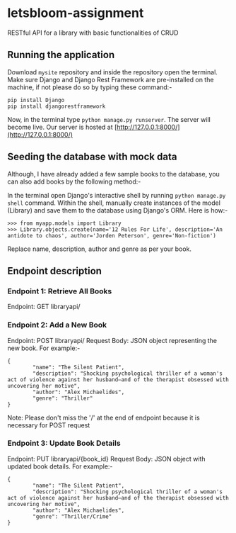 # letsbloom-assignment
RESTful API for a library with basic functionalities of CRUD

## Running the application
Download `mysite` repository and inside the repository open the terminal. Make sure Django and Django Rest Framework are pre-installed on the machine, if not 
please do so by typing these command:-
```
pip install Django
pip install djangorestframework
```
Now, in the terminal type `python manage.py runserver`.
The server will become live. Our server is hosted at [http://127.0.0.1:8000/](http://127.0.0.1:8000/)

## Seeding the database with mock data
Although, I have already added a few sample books to the database, you can also add books by the following method:-

In the terminal open Django's interactive shell by running `python manage.py shell` command. Within the shell, manually create instances of the model (Library) and save them to the database using Django's ORM. Here is how:-
```
>>> from myapp.models import Library
>>> Library.objects.create(name='12 Rules For Life', description='An antidote to chaos', author='Jorden Peterson', genre='Non-fiction')
```
Replace name, description, author and genre as per your book.

## Endpoint description
### Endpoint 1: Retrieve All Books
Endpoint: GET libraryapi/

### Endpoint 2: Add a New Book
Endpoint: POST libraryapi/
Request Body: JSON object representing the new book. For example:-
```
{
        "name": "The Silent Patient",
        "description": "Shocking psychological thriller of a woman's act of violence against her husband—and of the therapist obsessed with uncovering her motive",
        "author": "Alex Michaelides",
        "genre": "Thriller"
}
```
Note: Please don't miss the '/' at the end of endpoint because it is necessary for POST request

### Endpoint 3: Update Book Details
Endpoint: PUT libraryapi/{book_id}
Request Body: JSON object with updated book details. For example:-
```
{
        "name": "The Silent Patient",
        "description": "Shocking psychological thriller of a woman's act of violence against her husband—and of the therapist obsessed with uncovering her motive",
        "author": "Alex Michaelides",
        "genre": "Thriller/Crime"
}
```
